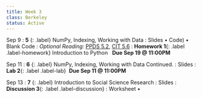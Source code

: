 ```yaml
---
title: Week 3 
class: Berkeley
status: Active
---
```


Sep 9
: **5** {: .label} NumPy, Indexing, Working with Data
  : Slides &#8226; Code) &#8226; Blank Code
: *Optional Reading:* [PPDS 5.2](https://www.tomasbeuzen.com/python-programming-for-data-science/chapters/chapter5-numpy.html?highlight=numpy), [CIT 5.6](https://problemsolvingwithpython.com/05-NumPy-and-Arrays/05.05-Array-Indexing/)
: **Homework 1**{: .label .label-homework} Introduction to Python &nbsp; **Due Sep 19 @ 11:00PM**

Sep 11
: **6** {: .label} NumPy, Indexing, Working with Data Continued.
  : Slides 
: **Lab 2**{: .label .label-lab}  &nbsp;**Due Sep 11 @ 11:00PM**

Sep 13
: **7** {: .label} Introduction to Social Science Research
  : Slides
: **Discussion 3**{: .label .label-discussion}
  : Worksheet &#8226; 
  <!--[Solutions](./assignments/disc01-sols.pdf) -->